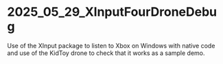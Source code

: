 # 2025_05_29_XInputFourDroneDebug
Use of the XInput package to listen to Xbox on Windows with native code and use of the KidToy drone to check that it works as a sample demo.
